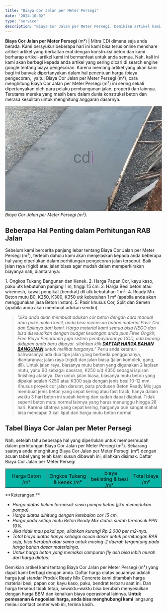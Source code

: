```yaml
---
title: "Biaya Cor Jalan per Meter Persegi"
date: "2024-10-02"
type: "service"
description: "Biaya Cor Jalan per Meter Persegi. Demikian artikel kami tentang Biaya Cor Jalan per Meter Persegi (m²) yang dapat kami berbagi dengan anda. Daftar harga d..."
---
```


**Biaya Cor Jalan per Meter Persegi** (m²) | Mitra CDI dimana saja anda berada. Kami bersyukur beberapa hari ini kami bisa terus online menshare artikel-artikel yang berkaitan erat dengan konstruksi beton dan kami berharap artikel-artikel kami ini bermanfaat untuk anda semua. Nah, kali ini kami akan berbagi kepada anda artikel yang sering dicari di search engine google tentang biaya pengecoran. Karena memang artikel yang akan kami bagi ini banyak dipertanyakan dalam hal penentuan harga /biaya pengecoran,  yaitu; Biaya Cor Jalan per Meter Persegi (m²), cara menghitung Biaya Cor Jalan per Meter Persegi (m²) ini sering sekali dipertanyakan oleh para pelaku pembangunan jalan, properti dan lainnya. Terutama mereka yang masih baru dalam dunia konstruksi beton dan merasa kesulitan untuk menghitung anggaran dasarnya.

![Perbandingan Jalan Beton dan Jalan Aspal](/images/blog/cor-jalan-raya.jpg)
*Biaya Cor Jalan per Meter Persegi (m²).*

 ## Beberapa Hal Penting dalam Perhitungan RAB Jalan
    
Sebelum kami bercerita panjang lebar tentang Biaya Cor Jalan per Meter Persegi (m²), terlebih dahulu kami akan menjelaskan kepada anda beberapa hal yang diperlukan dalam perhitungan pengecoran jalan tersebut. Baik jalan raya (rigid) atau jalan biasa agar mudah dalam memperkirakan biayanya nati, diantaranya:

1\. Ongkos Tukang Bangunan dan Kenek.
2\. Harga Papan Cor, kayu kaso, paku utk kebutuhan panjang 1 m, tinggi 15 cm.
3\. Harga Besi beton atau wiremesh, kawat pengikat (bendrat) dll utk kebutuhan 1 m².
4\. Ready Mix Beton mutu B0, K250, K300, K350 utk kebutuhan 1 m² (apabila anda akan menggunakan jasa Beton Instan).
5\. Pasir khusus Cor, Split dan Semen (apabila anda akan membuat adukan sendiri).

> _"Jika anda akan membuat adukan cor beton dengan cara manual atau pake molen kecil, anda bisa memesan bahan material Pasir Cor dan Splitnya dari kami. Harga material kami semua bisa NEGO dan bisa disesuaikan dengan budget keuangan anda plus Firee Ongkir, Free Biaya Penurunan juga sistem pembayarannya COD, ada barang didepan anda baru dibayar. silahkan klik [**DAFTAR HARGA BAHAN BANGUNAN**](/blog/daftar-harga-material-pasir-dan-batu-terlengkap) untuk melihat harganya."_
Perlu anda ketahui bahwasanya ada dua tipe jalan yang berbeda penggunanya, diantaranya; jalan raya (rigid) dan jalan biasa (jalan komplek, gang, dll). Untuk jalan raya, biasanya mutu beton yang digunakan 2 lapisan mutu, yaitu B0 sebagai dasaran, K250 s/d K350 sebagai lapisan finishing atasnya. Dan untuk jalan biasa, biasanya mutu beton yang dipakai adalah K250 atau K300 saja dengan jenis besi 10-12 mm. Khusus proyek cor jalan darurat, para produsen Beton Ready Mix juga membuat jenis beton yang cepat kering atau fast track, hanya dalam waktu 3 hari beton ini sudah kering dan sudah dapat diapkai. Tidak seperti beton mutu normal lainnya yang harus menunggu hingga 28 hari. Karena sifatnya yang cepat kering, harganya pun sangat mahal bisa mencapai 3 kali lipat dari harga mutu beton normal.

 ## Tabel Biaya Cor Jalan per Meter Persegi
    
Nah, setelah tahu beberapa hal yang diperlukan untuk mempermudah dalam perhitungan Biaya Cor Jalan per Meter Persegi (m²). Sekarang saatnya anda menghitung Biaya Cor Jalan per Meter Persegi (m²) dengan acuan tabel yang telah kami susun dibawah ini, silahkan disimak.
Daftar Biaya Cor Jalan per Meter Persegi
<table style="text-align: center; height: 62px;" border="1" width="100%" cellspacing="0" cellpadding="3"><tbody><tr><td style="text-align: center;" bgcolor="#04B4A5"><span style="font-size: 12pt;">Harga Beton /m²</span></td><td style="text-align: center;" bgcolor="#04B4A5"><span style="color: #000000; font-size: 12pt;">Ongkos Tukang</span><span style="color: #000000; font-size: 12pt;"> &amp; kenek /m²</span></td><td style="text-align: center;" bgcolor="#04B4A5"><span style="color: #000000; font-size: 12pt;">&nbsp; biaya bekisting</span><span style="color: #000000; font-size: 12pt;"> &amp; besi /m²</span></td><td style="text-align: center;" bgcolor="#04B4A5"><span style="color: #000000; font-size: 12pt;">Total biaya /m²</span></td></tr><tr><td style="text-align: center;" bgcolor="#FFFFFF"><span style="font-size: 12pt;">K250 +&nbsp;B 0 = <strong>Rp. 116.000</strong></span></td><td style="text-align: center;" bgcolor="#FFFFFF"><span style="color: #000000; font-size: 12pt;"><span style="font-size: 12pt;">Rp. 25.000</span></span></td><td style="text-align: center;" bgcolor="#FFFFFF"><span style="font-size: 12pt;">Rp. 184.000</span></td><td style="text-align: center;" bgcolor="#FFFFFF"><strong><span style="font-size: 12pt;">Rp. 325.000</span></strong></td></tr><tr><td style="text-align: center;" bgcolor="#FFFFFF"><span style="font-size: 12pt;">K300 +&nbsp;B 0 = <strong>Rp. 118.000</strong></span></td><td style="text-align: center;" bgcolor="#FFFFFF"><span style="color: #000000; font-size: 12pt;"><span style="font-size: 12pt;">Rp. 25.000</span></span></td><td style="text-align: center;" bgcolor="#FFFFFF"><span style="font-size: 12pt;">Rp. 184.000</span></td><td style="text-align: center;" bgcolor="#FFFFFF"><strong><span style="font-size: 12pt;">Rp. 327.000</span></strong></td></tr><tr><td style="text-align: center;" bgcolor="#FFFFFF"><span style="font-size: 12pt;">K350 +&nbsp;B 0 = <strong>Rp. 122.000</strong></span></td><td style="text-align: center;" bgcolor="#FFFFFF"><span style="color: #000000; font-size: 12pt;"><span style="font-size: 12pt;">Rp. 25.000</span></span></td><td style="text-align: center;" bgcolor="#FFFFFF"><span style="font-size: 12pt;">Rp. 184.000</span></td><td style="text-align: center;" bgcolor="#FFFFFF"><strong><span style="font-size: 12pt;">Rp. 329.000</span></strong></td></tr></tbody></table>
**Keterangan.**

- _Harga diatas belum termasuk sewa pompa beton (jika memerlukan pompa)._
- _Harga diatas dihitung dengan ketebalan cor 15 cm._
- _Harga pada setiap mutu Beton Ready Mix diatas sudah termasuk PPN 10%._
- _Jika tidak mau pakai ppn, silahkan kurangi Rp 2.000 per m2-nya._
- _Total biaya diatas hanya sebagai acuan dasar untuk perhitungan RAB saja, bisa berubah atau sama untuk masing-2 daerah tergantung pada harga bahan dasar materialnya._
- _Untuk harga beton yang memakai campuran fly ash bisa lebih murah dari harga diatas._

Demikian artikel kami tentang Biaya Cor Jalan per Meter Persegi (m²) yang dapat kami berbagi dengan anda. Daftar harga diatas acuannya adalah harga jual standar Produk Ready Mix Concrete kami ditambah harga material besi, papan cor, kayu kaso, paku, bendrat terbaru saat ini. Dan harga tersebut tidak tetap, sewaktu-waktu bisa berubah menyesuikan dengan harga BBM dan kenaikan biaya operasional lainnya. **Untuk pemesanan & negosiasi harga, anda bisa menghubungi kami** langsung melaui contact center web ini, terima kasih.
